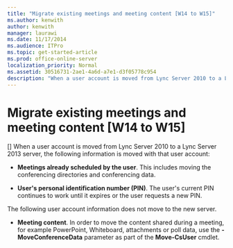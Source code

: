 ```yaml
---
title: "Migrate existing meetings and meeting content [W14 to W15]"
ms.author: kenwith
author: kenwith
manager: laurawi
ms.date: 11/17/2014
ms.audience: ITPro
ms.topic: get-started-article
ms.prod: office-online-server
localization_priority: Normal
ms.assetid: 30516731-2ae1-4a6d-a7e1-d3f05778c954
description: "When a user account is moved from Lync Server 2010 to a Lync Server 2013 server, the following information is moved with that user account:"
---
```


# Migrate existing meetings and meeting content [W14 to W15]
[]
When a user account is moved from Lync Server 2010 to a Lync Server 2013 server, the following information is moved with that user account:
  
- **Meetings already scheduled by the user**. This includes moving the conferencing directories and conferencing data.
    
- **User's personal identification number (PIN)**. The user's current PIN continues to work until it expires or the user requests a new PIN.
    
The following user account information does not move to the new server.
  
- **Meeting content**. In order to move the content shared during a meeting, for example PowerPoint, Whiteboard, attachments or poll data, use the **-MoveConferenceData** parameter as part of the **Move-CsUser** cmdlet. 
    

